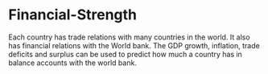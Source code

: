 # Financial-Strength
Each country has trade relations with many countries in the world. It also has financial relations with the World bank. The GDP growth, inflation, trade deficits and surplus can be used to predict how much a country has in balance accounts with the world bank.
